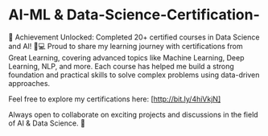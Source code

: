 # AI-ML & Data-Science-Certification-
🚀 Achievement Unlocked: Completed 20+ certified courses in Data Science and AI! 🧠💻
Proud to share my learning journey with certifications from Great Learning, covering advanced topics like Machine Learning, Deep Learning, NLP, and more. Each course has helped me build a strong foundation and practical skills to solve complex problems using data-driven approaches.

Feel free to explore my certifications here: [http://bit.ly/4hiVkjN]

Always open to collaborate on exciting projects and discussions in the field of AI & Data Science. 🌟
